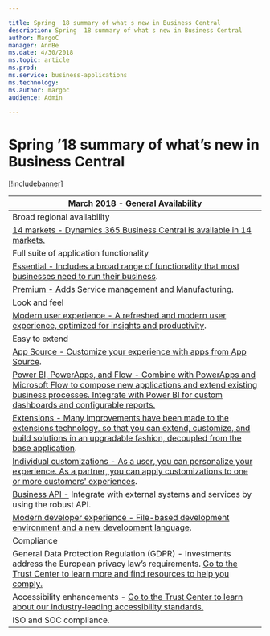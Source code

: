 ```yaml
---

title: Spring  18 summary of what s new in Business Central
description: Spring  18 summary of what s new in Business Central
author: MargoC
manager: AnnBe
ms.date: 4/30/2018
ms.topic: article
ms.prod: 
ms.service: business-applications
ms.technology: 
ms.author: margoc
audience: Admin

---
```

#  Spring ’18 summary of what’s new in Business Central




[!include[banner](../../../includes/banner.md)]

| March 2018 - General Availability                                                                                                                                                                                                                             |
|---------------------------------------------------------------------------------------------------------------------------------------------------------------------------------------------------------------------------------------------------------------|
| Broad regional availability                                                                                                                                                                                                                                   |
| [14 markets - Dynamics 365 Business Central is available in 14 markets. ](broad-regional-availability.md)                                                                                                                                                      |
| Full suite of application functionality                                                                                                                                                                                                                       |
| [Essential - Includes a broad range of functionality that most businesses need to run their business](BC_EssentialSKU).                                                                                                                                      |
| [Premium - Adds Service management and Manufacturing. ](BC_PremiumSKU)                                                                                                                                                                                       |
| Look and feel                                                                                                                                                                                                                                                 |
| [Modern user experience - A refreshed and modern user experience, optimized for insights and productivity](BC_ModenaUX).                                                                                                                                     |
| Easy to extend                                                                                                                                                                                                                                                |
| [App Source - Customize your experience with apps from App Source](extensibility).                                                                                                                                                                             |
| [Power BI, PowerApps, and Flow - Combine with PowerApps and Microsoft Flow to compose new applications and extend existing business processes. Integrate with Power BI for custom dashboards and configurable reports.](extensibility)                |
| [Extensions - Many improvements have been made to the extensions technology, so that you can extend, customize, and build solutions in an upgradable fashion, decoupled from the base application](extensibility).                                             |
| [Individual customizations - As a user, you can personalize your experience. As a partner, you can apply customizations to one or more customers' experiences](extensibility).                                                                  |
| [Business API -](extensibility) Integrate with external systems and services by using the robust API.                                                                                                                                                       |
| [Modern developer experience - File-based development environment and a new development language](extensibility).                                                                                                                           |
| Compliance                                                                                                                                                                                                                                                    |
| General Data Protection Regulation (GDPR) - Investments address the European privacy law’s requirements. [Go to the Trust Center to learn more and find resources to help you comply.](https://www.microsoft.com/en-us/TrustCenter/Privacy/gdpr/default.aspx) |
| Accessibility enhancements - [Go to the Trust Center to learn about our industry‑leading accessibility standards.](https://www.microsoft.com/en-us/trustcenter/compliance/accessibility)                                                                      |
| ISO and SOC compliance.                                                                                                                                                                                                                                       |
